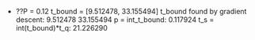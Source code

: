 - ??P = 0.12
    t_bound = [9.512478, 33.155494]
    t_bound found by gradient descent:
    9.512478
    33.155494
    p = int_t_bound: 0.117924
    t_s = int(t_bound)*t_q: 21.226290